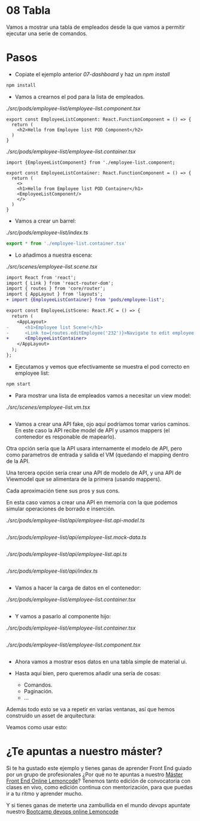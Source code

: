 # 08 Tabla

Vamos a mostrar una tabla de empleados desde la que vamos a permitir
ejecutar una serie de comandos.

# Pasos

- Copiate el ejemplo anterior _07-dashboard_ y haz un _npm install_

```bash
npm install
```

- Vamos a crearnos el pod para la lista de empleados.


_./src/pods/employee-list/employee-list.component.tsx_

```tsx
export const EmployeeListComponent: React.FunctionComponent = () => {
  return (
    <h2>Hello from Employee list POD Component</h2>
  )
}
```

_./src/pods/employee-list/employee-list.container.tsx_

```tsx
import {EmployeeListComponent} from './employee-list.component;

export const EmployeeListContainer: React.FunctionComponent = () => {
  return (
    <>
    <h1>Hello from Employee list POD Container</h1>
    <EmployeeListComponent/>
    </>
  )
}
```

- Vamos a crear un barrel:

_./src/pods/employee-list/index.ts_

```typescript
export * from './employee-list.container.tsx'
```


- Lo añadimos a nuestra escena:

_./src/scenes/employee-list.scene.tsx_

```diff
import React from 'react';
import { Link } from 'react-router-dom';
import { routes } from 'core/router';
import { AppLayout } from 'layouts';
+ import {EmployeeListContainer} from 'pods/employee-list';

export const EmployeeListScene: React.FC = () => {
  return (
    <AppLayout>
-      <h1>Employee list Scene!</h1>
-      <Link to={routes.editEmployee('232')}>Navigate to edit employee 232</Link>
+      <EmployeeListContainer>
    </AppLayout>
  );
};
```

- Ejecutamos y vemos que efectivamente se muestra el pod correcto en employee list:

```bash
npm start
```

- Para mostrar una lista de empleados vamos a necesitar un view model:

_./src/scenes/employee-list.vm.tsx_

```ts
```

- Vamos a crear una API fake, ojo aquí podríamos tomar varios caminos.
En este caso la API recibe model de API y usamos mappers (el contenedor
es responable de mapearlo).

Otra opción sería que la API usara internamente el modelo de API, pero
como parametros de entrada y salida el VM (quedando el mapping dentro de
la API.

Una tercera opción sería crear una API de modelo de API, y una API de Viewmodel
que se alimentara de la primera (usando mappers).

Cada aproximación tiene sus pros y sus cons.

En esta caso vamos a crear una API en memoría con la que podemos simular
operaciones de borrado e inserción.

_./src/pods/employee-list/api/employee-list.api-model.ts_

```ts
```

_./src/pods/employee-list/api/employee-list.mock-data.ts_

```ts
```


_./src/pods/employee-list/api/employee-list.api.ts_

```ts
```

_./src/pods/employee-list/api/index.ts_

```ts
```

- Vamos a hacer la carga de datos en el contenedor:

_./src/pods/employee-list/employee-list.container.tsx_

```diff
```

- Y vamos a pasarlo al componente hijo:

_./src/pods/employee-list/employee-list.container.tsx_

```diff
```

_./src/pods/employee-list/employee-list.component.tsx_

```diff
```

- Ahora vamos a mostrar esos datos en una tabla simple de material ui.

- Hasta aquí bien, pero queremos añadir una sería de cosas:
   - Comandos.
   - Paginación.
   - ...

Además todo esto se va a repetir en varias ventanas, así que hemos
construido un asset de arquitectura:


Veamos como usar esto:




# ¿Te apuntas a nuestro máster?

Si te ha gustado este ejemplo y tienes ganas de aprender Front End
guiado por un grupo de profesionales ¿Por qué no te apuntas a
nuestro [Máster Front End Online Lemoncode](https://lemoncode.net/master-frontend#inicio-banner)? Tenemos tanto edición de convocatoria
con clases en vivo, como edición continua con mentorización, para
que puedas ir a tu ritmo y aprender mucho.

Y si tienes ganas de meterte una zambullida en el mundo _devops_
apuntate nuestro [Bootcamp devops online Lemoncode](https://lemoncode.net/bootcamp-devops#bootcamp-devops/inicio)
